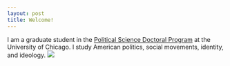 ```yaml
---
layout: post
title: Welcome!
---
```


I am a graduate student in the [Political Science Doctoral Program](political-science.uchicago.edu/) at the University of Chicago. I study American politics, social movements, identity, and ideology. 
![](../images/IMF_4035.HEIC)
